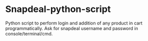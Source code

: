 # Snapdeal-python-script

Python script to perform login and addition of any product in cart programmatically.
Ask for snapdeal username and password in console/terminal/cmd.

